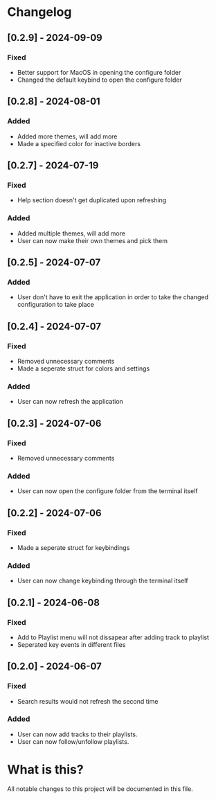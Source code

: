 # Changelog

## [0.2.9] - 2024-09-09

### Fixed

- Better support for MacOS in opening the configure folder
- Changed the default keybind to open the configure folder

## [0.2.8] - 2024-08-01

### Added

- Added more themes, will add more
- Made a specified color for inactive borders

## [0.2.7] - 2024-07-19

### Fixed

- Help section doesn't get duplicated upon refreshing

### Added

- Added multiple themes, will add more
- User can now make their own themes and pick them

## [0.2.5] - 2024-07-07

### Added

- User don't have to exit the application in order to take the changed configuration to take place

## [0.2.4] - 2024-07-07

### Fixed

- Removed unnecessary comments
- Made a seperate struct for colors and settings

### Added

- User can now refresh the application

## [0.2.3] - 2024-07-06

### Fixed

- Removed unnecessary comments

### Added

- User can now open the configure folder from the terminal itself

## [0.2.2] - 2024-07-06

### Fixed

- Made a seperate struct for keybindings

### Added

- User can now change keybinding through the terminal itself

## [0.2.1] - 2024-06-08

### Fixed

- Add to Playlist menu will not dissapear after adding track to playlist
- Seperated key events in different files

## [0.2.0] - 2024-06-07

### Fixed

- Search results would not refresh the second time

### Added

- User can now add tracks to their playlists.
- User can now follow/unfollow playlists.

# What is this?

All notable changes to this project will be documented in this file.
